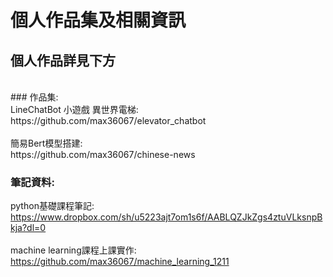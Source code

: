 # 個人作品集及相關資訊

## 個人作品詳見下方
<br>
### 作品集:<br>
LineChatBot 小遊戲 異世界電梯:<br>
https://github.com/max36067/elevator_chatbot<br>
<br>
簡易Bert模型搭建:<br>
https://github.com/max36067/chinese-news

<br>

### 筆記資料:<br>
python基礎課程筆記:<br>
https://www.dropbox.com/sh/u5223ajt7om1s6f/AABLQZJkZgs4ztuVLksnpBkja?dl=0<br>
<br>
machine learning課程上課實作:<br>
https://github.com/max36067/machine_learning_1211
